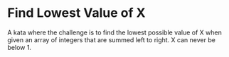 # Find Lowest Value of X

A kata where the challenge is to find the lowest possible value of X when given an array of integers that are summed left to right. X can never be below 1.